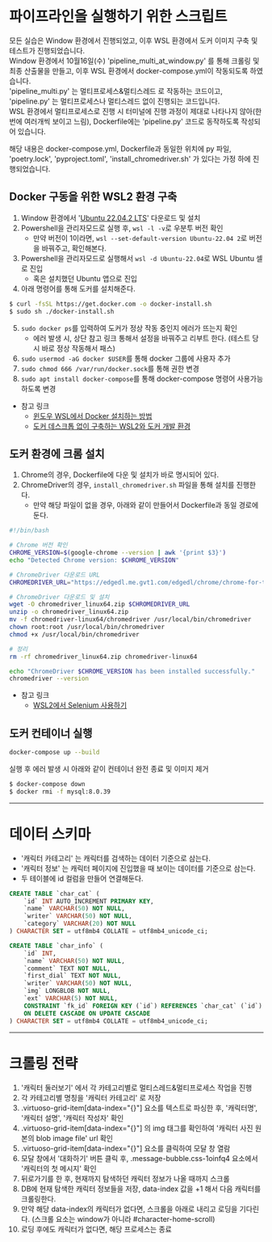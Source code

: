 # 파이프라인을 실행하기 위한 스크립트

모든 실습은 Window 환경에서 진행되었고, 이후 WSL 환경에서 도커 이미지 구축 및 테스트가 진행되었습니다.   
Window 환경에서 10월16일(수) 'pipeline_multi_at_window.py' 를 통해 크롤링 및 최종 산출물을 만들고, 이후 WSL 환경에서 docker-compose.yml이 작동되도록 하였습니다.   
'pipeline_multi.py' 는 멀티프로세스&멀티스레드 로 작동하는 코드이고, 'pipeline.py' 는 멀티프로세스나 멀티스레드 없이 진행되는 코드입니다.   
WSL 환경에서 멀티프로세스로 진행 시 터미널에 진행 과정이 제대로 나타나지 않아(한번에 여러개씩 보이고 느림), Dockerfile에는 'pipeline.py' 코드로 동작하도록 작성되어 있습니다.   

해당 내용은 docker-compose.yml, Dockerfile과 동일한 위치에 py 파일, 'poetry.lock', 'pyproject.toml', 'install_chromedriver.sh' 가 있다는 가정 하에 진행되었습니다.

## Docker 구동을 위한 WSL2 환경 구축

1. Window 환경에서 '[Ubuntu 22.04.2 LTS](https://apps.microsoft.com/store/detail/ubuntu-22042-lts/9PN20MSR04DW?hl=ko-kr&gl=ko)' 다운로드 및 설치
2. Powershell을 관리자모드로 실행 후, ```wsl -l -v```로 우분투 버전 확인
	- 만약 버전이 1이라면, ```wsl --set-default-version Ubuntu-22.04 2```로 버전을 바꿔주고, 확인해본다.
3. Powershell을 관리자모드로 실행해서 ```wsl -d Ubuntu-22.04```로 WSL Ubuntu 셀로 진입
	- 혹은 설치했던 Ubuntu 앱으로 진입
4. 아래 명령어를 통해 도커를 설치해준다.
```bash
$ curl -fsSL https://get.docker.com -o docker-install.sh
$ sudo sh ./docker-install.sh
```
5. ```sudo docker ps```를 입력하여 도커가 정상 작동 중인지 에러가 뜨는지 확인
	- 에러 발생 시, 상단 참고 링크 통해서 설정을 바꿔주고 리부트 한다. (테스트 당시 바로 정상 작동해서 패스)
6. ```sudo usermod -aG docker $USER```를 통해 docker 그룹에 사용자 추가
7. ```sudo chmod 666 /var/run/docker.sock```를 통해 권한 변경
8. ```sudo apt install docker-compose```를 통해 docker-compose 명령어 사용가능하도록 변경

- 참고 링크
	- [윈도우 WSL에서 Docker 설치하는 방법](https://www.lainyzine.com/ko/article/how-to-install-docker-on-wsl/#google_vignette)
 	- [도커 데스크톱 없이 구축하는 WSL2와 도커 개발 환경](https://netmarble.engineering/docker-on-wsl2-without-docker-desktop/)

## 도커 환경에 크롬 설치

1. Chrome의 경우, Dockerfile에 다운 및 설치가 바로 명시되어 있다.
2. ChromeDriver의 경우, `install_chromedriver.sh` 파일을 통해 설치를 진행한다.
	- 만약 해당 파일이 없을 경우, 아래와 같이 만들어서 Dockerfile과 동일 경로에 둔다.
```bash
#!/bin/bash

# Chrome 버전 확인
CHROME_VERSION=$(google-chrome --version | awk '{print $3}')
echo "Detected Chrome version: $CHROME_VERSION"

# ChromeDriver 다운로드 URL
CHROMEDRIVER_URL="https://edgedl.me.gvt1.com/edgedl/chrome/chrome-for-testing/${CHROME_VERSION}/linux64/chromedriver-linux64.zip"

# ChromeDriver 다운로드 및 설치
wget -O chromedriver_linux64.zip $CHROMEDRIVER_URL
unzip -o chromedriver_linux64.zip
mv -f chromedriver-linux64/chromedriver /usr/local/bin/chromedriver
chown root:root /usr/local/bin/chromedriver
chmod +x /usr/local/bin/chromedriver

# 정리
rm -rf chromedriver_linux64.zip chromedriver-linux64

echo "ChromeDriver $CHROME_VERSION has been installed successfully."
chromedriver --version
```

- 참고 링크
	- [WSL2에서 Selenium 사용하기](https://makepluscode.tistory.com/entry/WSL2에서-Selenium-사용하기)

## 도커 컨테이너 실행
```bash
docker-compose up --build
```

실행 후 에러 발생 시 아래와 같이 컨테이너 완전 종료 및 이미지 제거
```bash
$ docker-compose down
$ docker rmi -f mysql:8.0.39
```

---
# 데이터 스키마

- '캐릭터 카테고리' 는 캐릭터를 검색하는 데이터 기준으로 삼는다.
- '캐릭터 정보' 는 캐릭터 페이지에 진입했을 때 보이는 데이터를 기준으로 삼는다.
- 두 테이블에 id 컬럼을 만들어 연결해둔다.

```sql
CREATE TABLE `char_cat` (
	`id` INT AUTO_INCREMENT PRIMARY KEY,
	`name` VARCHAR(50) NOT NULL,
	`writer` VARCHAR(50) NOT NULL,
	`category` VARCHAR(20) NOT NULL
) CHARACTER SET = utf8mb4 COLLATE = utf8mb4_unicode_ci;
```

```sql
CREATE TABLE `char_info` (
	`id` INT,
	`name` VARCHAR(50) NOT NULL,
	`comment` TEXT NOT NULL,
	`first_dial` TEXT NOT NULL,
	`writer` VARCHAR(50) NOT NULL,
	`img` LONGBLOB NOT NULL,
	`ext` VARCHAR(5) NOT NULL,
	CONSTRAINT `fk_id` FOREIGN KEY (`id`) REFERENCES `char_cat` (`id`)
	ON DELETE CASCADE ON UPDATE CASCADE
) CHARACTER SET = utf8mb4 COLLATE = utf8mb4_unicode_ci;
```

---
# 크롤링 전략

1. '캐릭터 둘러보기' 에서 각 카테고리별로 멀티스레드&멀티프로세스 작업을 진행
2. 각 카테고리별 명칭을 '캐릭터 카테고리' 로 저장
3. .virtuoso-grid-item[data-index="{}"] 요소를 텍스트로 파싱한 후, '캐릭터명', '캐릭터 설명', '캐릭터 작성자' 확인
4. .virtuoso-grid-item[data-index="{}"] 의 img 태그를 확인하여 '캐릭터 사진 원본의 blob image file' url 확인
5. .virtuoso-grid-item[data-index="{}"] 요소를 클릭하여 모달 창 열람
6. 모달 창에서 '대화하기' 버튼 클릭 후, .message-bubble.css-1oinfq4 요소에서 '캐릭터의 첫 메시지' 확인
7. 뒤로가기를 한 후, 현재까지 탐색하던 캐릭터 정보가 나올 때까지 스크롤
8. DB에 현재 탐색한 캐릭터 정보들을 저장, data-index 값을 +1 해서 다음 캐릭터를 크롤링한다.
9. 만약 해당 data-index의 캐릭터가 없다면, 스크롤을 아래로 내리고 로딩을 기다린다. (스크롤 요소는 window가 아니라 #character-home-scroll)
10. 로딩 후에도 캐릭터가 없다면, 해당 프로세스는 종료
